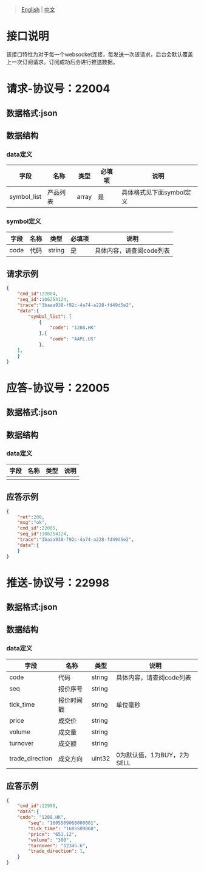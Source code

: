 > [English](./realtime_transaction_quote_subscription.md) | [中文](./realtime_transaction_quote_subscription_cn.md)

# 接口说明

该接口特性为对于每一个websocket连接，每发送一次该请求，后台会默认覆盖上一次订阅请求。订阅成功后会进行推送数据。
# 请求-协议号：22004
## 数据格式:json
## 数据结构
### data定义
| 字段        | 名称     | 类型  | 必填项 | 说明                     |
| ----------- | -------- | ----- | ------ | ------------------------ |
| symbol_list | 产品列表 | array | 是     | 具体格式见下面symbol定义 |
### symbol定义
| 字段 | 名称 | 类型   | 必填项 | 说明                     |
| ---- | ---- | ------ | ------ | ------------------------ |
| code | 代码 | string | 是     | 具体内容，请查阅code列表 |
## 请求示例
```json
{
    "cmd_id":22004,
    "seq_id":106254124,
    "trace":"3baaa938-f92c-4a74-a228-fd49d5e2",
    "data":{
        "symbol_list": [
            {
				"code": "1288.HK"
            },{
				"code": "AAPL.US"
            },
	],
    }
}
```
# 应答-协议号：22005
## 数据格式:json
## 数据结构
### data定义
| 字段 | 名称 | 类型 | 说明 |
| --- | --- |  ---  | --- |
|  |  |    |  |
## 应答示例
```json
{
    "ret":200,
    "msg":"ok",
    "cmd_id":22005,
    "seq_id":106254124,
    "trace":"3baaa938-f92c-4a74-a228-fd49d5e2",
    "data":{
    }    
}
```
# 推送-协议号：22998
## 数据格式:json
## 数据结构
### data定义
| 字段            | 名称       | 类型   | 说明                       |
| --------------- | ---------- | ------ | -------------------------- |
| code            | 代码       | string | 具体内容，请查阅code列表   |
| seq             | 报价序号   | string |                            |
| tick_time       | 报价时间戳 | string | 单位毫秒                   |
| price           | 成交价     | string |                            |
| volume          | 成交量     | string |                            |
| turnover        | 成交额     | string |                            |
| trade_direction | 成交方向   | uint32 | 0为默认值，1为BUY，2为SELL |
## 应答示例
```json
{
    "cmd_id":22998,
    "data":{
	"code": "1288.HK",
        "seq": "1605509068000001",
        "tick_time": "1605509068",
        "price": "651.12",
        "volume": "300",
        "turnover": "12345.6",
        "trade_direction": 1,
    }
}
```